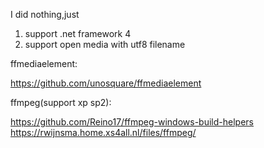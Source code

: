 I did nothing,just
1. support .net framework 4
2. support open media with utf8 filename

ffmediaelement:

https://github.com/unosquare/ffmediaelement

ffmpeg(support xp sp2):

https://github.com/Reino17/ffmpeg-windows-build-helpers
https://rwijnsma.home.xs4all.nl/files/ffmpeg/
